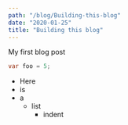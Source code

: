 ```yaml
---
path: "/blog/Building-this-blog"
date: "2020-01-25"
title: "Building this blog"
---
```


My first blog post

``` cs
var foo = 5;
```

* Here
* is
* a
    * list
        * indent
